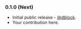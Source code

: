 ### 0.1.0 (Next)

* Initial public release - [@dblock](https://github.com/dblock).
* Your contribution here.

